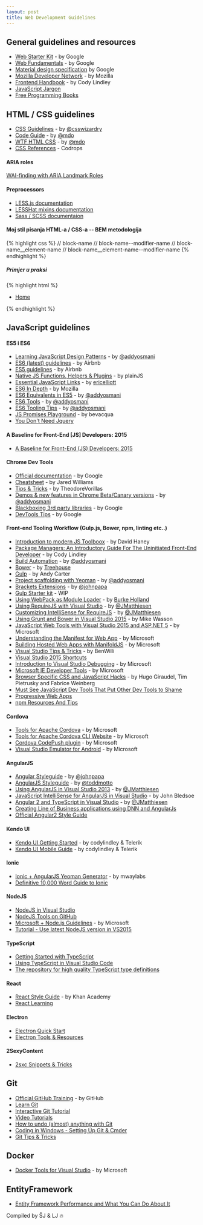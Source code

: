 ```yaml
---
layout: post
title: Web Development Guidelines
---
```


## General guidelines and resources

* [Web Starter Kit](https://developers.google.com/web/starter-kit/) - by Google
* [Web Fundamentals](https://developers.google.com/web/fundamentals/) - by Google
* [Material design specification](http://www.google.com/design/spec/material-design/introduction.html) by Google  
* [Mozilla Developer Network](https://developer.mozilla.org/en-US/) - by Mozilla
* [Frontend Handbook](http://www.frontendhandbook.com/index.html) - by Cody Lindley
* [JavaScript Jargon](http://jargon.js.org/)
* [Free Programming Books](https://github.com/vhf/free-programming-books)

## HTML / CSS guidelines

* [CSS Guidelines](http://cssguidelin.es/) - by [@csswizardry](https://twitter.com/csswizardry)
* [Code Guide](http://codeguide.co/) - by [@mdo](https://twitter.com/mdo)
* [WTF HTML CSS](http://wtfhtmlcss.com/) - by [@mdo](https://twitter.com/mdo)
* [CSS References](http://tympanus.net/codrops/css_reference/) - Codrops

#### ARIA roles
[WAI-finding with ARIA Landmark Roles](http://alistapart.com/column/wai-finding-with-aria-landmark-roles)

#### Preprocessors
* [LESS.js documentation](http://lesscss.org/)
* [LESSHat mixins documentation](https://github.com/madebysource/lesshat/blob/master/README.md) 
* [Sass / SCSS documentaion](http://sass-lang.com/documentation/file.SASS_REFERENCE.html)

#### Moj stil pisanja HTML-a / CSS-a -- BEM metodologija

{% highlight css %}
// block-name
// block-name--modifier-name
// block-name__element-name
// block-name__element-name--modifier-name
{% endhighlight %}

##### Primjer u praksi


{% highlight html %}
<nav class="main-nav" role="navigation">
    <ul class="main-nav__list">
         <li class="main-nav__item main-nav__item--has-child">
              <a href="/Home" class="main-nav__link main-nav__link--parent" title="Home">
                   Home
             </a>
         </li>
    </ul>
</nav>
{% endhighlight %}

## JavaScript guidelines

#### ES5 i ES6
* [Learning JavaScript Design Patterns](http://addyosmani.com/resources/essentialjsdesignpatterns/book/) - by [@addyosmani](https://twitter.com/addyosmani)
* [ES6 (latest) guidelines](https://github.com/airbnb/javascript/tree/es6) - by Airbnb
* [ES5 guidelines](https://github.com/airbnb/javascript/tree/es6/es5) - by Airbnb
* [Native JS Functions, Helpers & Plugins](http://plainjs.com/javascript/?utm_source=javascriptweekly&utm_medium=email) - by plainJS
* [Essential JavaScript Links](https://github.com/ericelliott/essential-javascript-links) - by [ericelliott](https://github.com/ericelliott)
* [ES6 In Depth](https://hacks.mozilla.org/category/es6-in-depth/) - by Mozilla
* [ES6 Equivalents in ES5](https://github.com/addyosmani/es6-equivalents-in-es5) - by [@addyosmani](https://twitter.com/addyosmani)
* [ES6 Tools](https://github.com/addyosmani/es6-tools) - by [@addyosmani](https://twitter.com/addyosmani)
* [ES6 Tooling Tips](https://developers.google.com/web/shows/ttt/series-2/es2015?utm_source=feed&utm_medium=feed&utm_campaign=shows_ttt_feed) - by [@addyosmani](https://twitter.com/addyosmani)
* [JS Promises Playground](http://bevacqua.github.io/promisees) - by bevacqua
* [You Don't Need Jquery](https://github.com/oneuijs/You-Dont-Need-jQuery)

#### A Baseline for Front-End [JS] Developers: 2015
* [A Baseline for Front-End (JS) Developers: 2015](http://rmurphey.com/blog/2015/03/23/a-baseline-for-front-end-developers-2015/)

#### Chrome Dev Tools
* [Official documentation](https://developer.chrome.com/devtools) - by Google
* [Cheatsheet](http://anti-code.com/devtools-cheatsheet/) - by Jared Williams
* [Tips & Tricks](http://codepen.io/TheodoreVorillas/blog/chrome-devtools-tips-and-tricks) - by TheodoreVorillas
* [Demos & new features in Chrome Beta/Canary versions](https://speakerdeck.com/addyosmani/devtools-state-of-the-union-2015) - by [@addyosmani](https://twitter.com/addyosmani)
* [Blackboxing 3rd party libraries](https://developer.chrome.com/devtools/docs/blackboxing) - by Google
* [DevTools Tips](https://medium.com/google-developers/devtools-tips-for-sublime-text-users-cdd559ee80f8) - by Google

#### Front-end Tooling Workflow (Gulp.js, Bower, npm, linting etc..)

* [Introduction to modern JS Toolboox](http://www.infoq.com/articles/modern-javascript-toolbox?utm_source=telerik&utm_medium=email) - by David Haney
* [Package Managers: An Introductory Guide For The Uninitiated Front-End Developer](http://codylindley.com/techpro/2013_04_12__package-managers-an-introducto/) - by Cody Lindley
* [Build Automation](https://speakerdeck.com/addyosmani/front-end-tooling-workflows) - by [@addyosmani](https://twitter.com/addyosmani)
* [Bower](http://blog.teamtreehouse.com/getting-started-bower) - by [Treehouse](https://teamtreehouse.com/)
* [Gulp](http://andy-carter.com/blog/a-beginners-guide-to-package-manager-bower-and-using-gulp-to-manage-components) - by Andy Carter
* [Project scaffolding with Yeoman](http://yeoman.io/blog/state-of-the-moustache-2015.html) - by [@addyosmani](https://twitter.com/addyosmani)
* [Brackets Extensions](http://www.johnpapa.net/my-recommended-brackets-extensions/) - by [@johnpapa](https://twitter.com/John_Papa)
* [Gulp Starter kit](https://github.com/jerkovicl/gulp-starter-kit) - WIP
* [Using WebPack as Module Loader](http://developer.telerik.com/featured/webpack-for-visual-studio-developers/) - by [Burke Holland](http://twitter.com/burkeholland)
* [Using RequireJS with Visual Studio](http://blogs.msdn.com/b/visualstudio/archive/2015/04/20/using-requirejs-with-visual-studio.aspx) - by [@JMatthiesen](https://twitter.com/JMatthiesen)
* [Customizing IntelliSense for RequireJS](https://msdn.microsoft.com/en-us/library/dn904583.aspx) - by [@JMatthiesen](https://twitter.com/JMatthiesen)
* [Using Grunt and Bower in Visual Studio 2015](http://www.asp.net/vnext/overview/aspnet-vnext/grunt-and-bower-in-visual-studio-2015) - by Mike Wasson
* [JavaScript Web Tools with Visual Studio 2015 and ASP.NET 5](http://www.microsoft.com/en-us/download/details.aspx?id=46417&CR_CC=200619609) - by Microsoft
* [Understanding the Manifest for Web App](http://www.thishereweb.com/understanding-the-manifest-for-web-app/) - by Microsoft
* [Building Hosted Web Apps with ManifoldJS](http://www.thishereweb.com/manifoldjs-building-simple-hosted-web-apps/) - by Microsoft
* [Visual Studio Tips & Tricks](http://blogs.msdn.com/b/benwilli/archive/2015/04/07/back-to-basics-visual-studio-tips.aspx) - by BenWilli
* [Visual Studio 2015 Shortcuts](http://visualstudioshortcuts.com/2015/)
* [Introduction to Visual Studio Debugging](http://blogs.msdn.com/b/visualstudio/archive/2015/08/11/introduction-to-debugging.aspx) - by Microsoft
* [Microsoft IE Developer Tools](http://dev.modern.ie/tools/) - by Microsoft
* [Browser Specific CSS and JavaScript Hacks](http://browserhacks.com/) - by Hugo Giraudel, Tim Pietrusky and Fabrice Weinberg
* [Must See JavaScript Dev Tools That Put Other Dev Tools to Shame](https://medium.com/javascript-scene/must-see-javascript-dev-tools-that-put-other-dev-tools-to-shame-aca6d3e3d925#.2dxeg7gyc)
* [Progressive Web Apps](https://developers.google.com/web/progressive-web-apps)
* [npm Resources And Tips](https://github.com/sindresorhus/awesome-npm?utm_source=javascriptweekly&utm_medium=email)

#### Cordova
* [Tools for Apache Cordova](http://blogs.msdn.com/b/visualstudio/archive/2015/06/01/tools-for-apache-cordova-samples-and-docs.aspx) - by Microsoft
* [Tools for Apache Cordova CLI Website](http://taco.tools/) - by Microsoft
* [Cordova CodePush plugin](http://microsoft.github.io/code-push/) - by Microsoft
* [Visual Studio Emulator for Android](https://www.visualstudio.com/en-us/features/msft-android-emulator-vs.aspx) - by Microsoft

#### AngularJS
* [Angular Styleguide](https://github.com/johnpapa/angular-styleguide) - by [@johnpapa](https://twitter.com/john_papa)
* [AngularJS Styleguide](https://github.com/toddmotto/angularjs-styleguide) - by [@toddmotto]( https://twitter.com/toddmotto )
* [Using AngularJS in Visual Studio 2013](http://blogs.msdn.com/b/visualstudio/archive/2015/02/05/using-angularjs-in-visual-studio-2013.aspx) - by [@JMatthiesen](https://twitter.com/JMatthiesen)
* [JavaScript IntelliSense for AngularJS in Visual Studio](https://github.com/jmbledsoe/angularjs-visualstudio-intellisense/) - by John Bledsoe
* [Angular 2 and TypeScript in Visual Studio](http://blogs.msdn.com/b/visualstudio/archive/2015/03/12/a-preview-of-angular-2-and-typescript-in-visual-studio.aspx) - by [@JMatthiesen](https://twitter.com/JMatthiesen)
* [Creating Line of Business applications using DNN and AngularJs](http://blog.webvoudig.nl/AppDevBlog/Post/753/Creating-Line-of-Business-applications-using-DNN-and-AngularJs)
* [Official Angular2 Style Guide](https://angular.io/styleguide?utm_source=javascriptweekly&utm_medium=email)

#### Kendo UI
* [Kendo UI Getting Started](http://codylindley.github.io/the-kendo-ui-book/) - by codylindley & Telerik
* [Kendo UI Mobile Guide](http://www.kendouimobileguide.com/) - by codylindley & Telerik

#### Ionic
* [Ionic + AngularJS Yeoman Generator](https://github.com/mwaylabs/generator-m-ionic) - by mwaylabs
* [Definitive 10,000 Word Guide to Ionic](http://tutorials.pluralsight.com/front-end-javascript/ionic-framework-a-definitive-10-000-word-guide?utm_source=javascriptweekly&utm_medium=email)

#### NodeJS
* [NodeJS in Visual Studio](http://blogs.msdn.com/b/visualstudio/archive/2015/04/24/node-js-tools-1-0-on-github-and-vms-available.aspx)
* [NodeJS Tools on GitHub](https://github.com/Microsoft/nodejstools)
* [Microsoft + Node.js Guidelines](https://github.com/MIcrosoft/nodejs-guidelines) - by Microsoft
* [Tutorial - Use latest NodeJS version in VS2015](http://ryanhayes.net/synchronize-node-js-install-version-with-visual-studio-2015/)

#### TypeScript
* [Getting Started with TypeScript](http://blog.teamtreehouse.com/getting-started-typescript?utm_source=telerik&utm_medium=email)
* [Using TypeScript in Visual Studio Code](http://blogs.msdn.com/b/typescript/archive/2015/04/30/using-typescript-in-visual-studio-code.aspx)
* [The repository for high quality TypeScript type definitions](http://definitelytyped.org/)

#### React
* [React Style Guide](https://github.com/Khan/style-guides/blob/master/style/react.md) - by Khan Academy
* [React Learning](http://www.reactjsprogram.com/)

#### Electron
* [Electron Quick Start](http://electron.atom.io/docs/tutorial/quick-start/)
* [Electron Tools & Resources](http://electron.atom.io/community/)

#### 2SexyContent
* [2sxc Snippets & Tricks](https://gist.github.com/jerkovicl/7bc090685103eab9e175)

## Git
* [Official GitHub Training](https://training.github.com/kit/) - by GitHub
* [Learn Git](http://schacon.github.io/gitbook/index.html)
* [Interactive Git Tutorial](http://gitimmersion.com/)
* [Video Tutorials](https://www.youtube.com/playlist?list=PL5-da3qGB5IBLMp7LtN8Nc3Efd4hJq0kD)
* [How to undo (almost) anything with Git](https://github.com/blog/2019-how-to-undo-almost-anything-with-git)
* [Coding in Windows - Setting Up Git & Cmder](http://www.awmoore.com/2015/01/14/coding-in-windows-part-1/)
* [Git Tips & Tricks](https://github.com/jbranchaud/til#git)


## Docker
* [Docker Tools for Visual Studio](https://github.com/Microsoft/DockerToolsDocs) - by Microsoft

## EntityFramework
* [Entity Framework Performance and What You Can Do About It](https://www.simple-talk.com/dotnet/.net-tools/entity-framework-performance-and-what-you-can-do-about-it/)

Compiled by ŠJ & LJ :fire:
